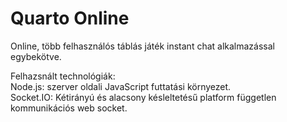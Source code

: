 # Quarto Online
Online, több felhasználós táblás játék instant chat alkalmazással egybekötve.<br/>

Felhazsnált technológiák:<br/>
Node.js: szerver oldali JavaScript futtatási környezet.<br/>
Socket.IO: Kétirányú és alacsony késleltetésű platform független kommunikációs web socket.<br/>

